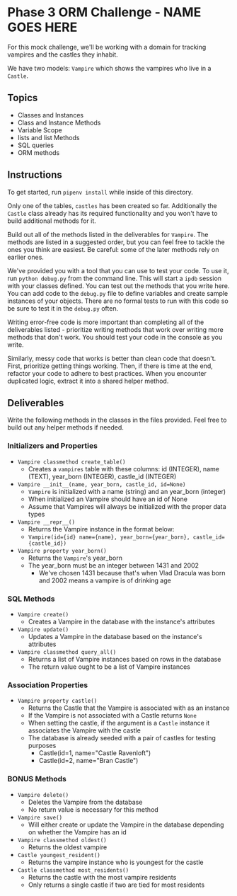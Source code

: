 # Phase 3 ORM Challenge - NAME GOES HERE

For this mock challenge, we'll be working with a domain for tracking vampires
and the castles they inhabit.

We have two models: `Vampire` which shows the vampires who live in a `Castle`.

## Topics

- Classes and Instances
- Class and Instance Methods
- Variable Scope
- lists and list Methods
- SQL queries
- ORM methods

## Instructions

To get started, run `pipenv install` while inside of this directory.

Only one of the tables, `castles` has been created so far. Additionally the `Castle`
class already has its required functionality and you won't have to build
additional methods for it.

Build out all of the methods listed in the deliverables for `Vampire`. The methods are listed
in a suggested order, but you can feel free to tackle the ones you think are
easiest. Be careful: some of the later methods rely on earlier ones.

We've provided you with a tool that you can use to test your code. To use it,
run `python debug.py` from the command line. This will start a `ipdb` session
with your classes defined. You can test out the methods that you write here. You
can add code to the `debug.py` file to define variables and create sample
instances of your objects. There are no formal tests to run with this code so be
sure to test it in the `debug.py` often.

Writing error-free code is more important than completing all of the
deliverables listed - prioritize writing methods that work over writing more
methods that don't work. You should test your code in the console as you write.

Similarly, messy code that works is better than clean code that doesn't. First,
prioritize getting things working. Then, if there is time at the end, refactor
your code to adhere to best practices. When you encounter duplicated logic,
extract it into a shared helper method.

## Deliverables

Write the following methods in the classes in the files provided. Feel free to
build out any helper methods if needed.

### Initializers and Properties

- `Vampire classmethod create_table()`
  - Creates a `vampires` table with these columns: id (INTEGER), name (TEXT),
  year_born (INTEGER), castle_id (INTEGER)
- `Vampire __init__(name, year_born, castle_id, id=None)`
  - `Vampire` is initialized with a name (string) and an year_born (integer)
  - When initialized an Vampire should have an id of None
  - Assume that Vampires will always be initialized with the proper data types
- `Vampire __repr__()`
  - Returns the Vampire instance in the format below:
  - `Vampire(id={id} name={name}, year_born={year_born}, castle_id={castle_id})`
- `Vampire property year_born()`
  - Returns the `Vampire`'s year_born
  - The year_born must be an integer between 1431 and 2002
    - We've chosen 1431 because that's when Vlad Dracula was born and 2002 means a vampire is of drinking age

### SQL Methods

- `Vampire create()`
  - Creates a Vampire in the database with the instance's attributes
- `Vampire update()`
  - Updates a Vampire in the database based on the instance's attributes
- `Vampire classmethod query_all()`
  - Returns a list of Vampire instances based on rows in the database
  - The return value ought to be a list of Vampire instances


### Association Properties

- `Vampire property castle()`
  - Returns the Castle that the Vampire is associated with as an instance
  - If the Vampire is not associated with a Castle returns `None`
  - When setting the castle, if the argument is a `Castle` instance it associates
  the Vampire with the castle
  - The database is already seeded with a pair of castles for testing purposes
    - Castle(id=1, name="Castle Ravenloft")
    - Castle(id=2, name="Bran Castle")

### BONUS Methods

- `Vampire delete()`
  - Deletes the Vampire from the database
  - No return value is necessary for this method
- `Vampire save()`
  - Will either create or update the Vampire in the database depending on
  whether the Vampire has an id
- `Vampire classmethod oldest()`
  - Returns the oldest vampire
- `Castle youngest_resident()`
  - Returns the vampire instance who is youngest for the castle
- `Castle classmethod most_residents()`
  - Returns the castle with the most vampire residents
  - Only returns a single castle if two are tied for most residents
